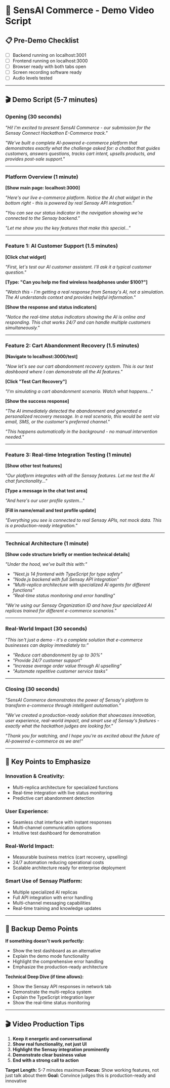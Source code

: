 # 🎥 SensAI Commerce - Demo Video Script

## 📋 Pre-Demo Checklist
- [ ] Backend running on localhost:3001
- [ ] Frontend running on localhost:3000  
- [ ] Browser ready with both tabs open
- [ ] Screen recording software ready
- [ ] Audio levels tested

---

## 🎬 Demo Script (5-7 minutes)

### **Opening (30 seconds)**

*"Hi! I'm excited to present SensAI Commerce - our submission for the Sensay Connect Hackathon E-Commerce track."*

*"We've built a complete AI-powered e-commerce platform that demonstrates exactly what the challenge asked for: a chatbot that guides customers, answers questions, tracks cart intent, upsells products, and provides post-sale support."*

---

### **Platform Overview (1 minute)**

**[Show main page: localhost:3000]**

*"Here's our live e-commerce platform. Notice the AI chat widget in the bottom right - this is powered by real Sensay API integration."*

*"You can see our status indicator in the navigation showing we're connected to the Sensay backend."*

*"Let me show you the key features that make this special..."*

---

### **Feature 1: AI Customer Support (1.5 minutes)**

**[Click chat widget]**

*"First, let's test our AI customer assistant. I'll ask it a typical customer question."*

**[Type: "Can you help me find wireless headphones under $100?"]**

*"Watch this - I'm getting a real response from Sensay's AI, not a simulation. The AI understands context and provides helpful information."*

**[Show the response and status indicators]**

*"Notice the real-time status indicators showing the AI is online and responding. This chat works 24/7 and can handle multiple customers simultaneously."*

---

### **Feature 2: Cart Abandonment Recovery (1.5 minutes)**

**[Navigate to localhost:3000/test]**

*"Now let's see our cart abandonment recovery system. This is our test dashboard where I can demonstrate all the AI features."*

**[Click "Test Cart Recovery"]**

*"I'm simulating a cart abandonment scenario. Watch what happens..."*

**[Show the success response]**

*"The AI immediately detected the abandonment and generated a personalized recovery message. In a real scenario, this would be sent via email, SMS, or the customer's preferred channel."*

*"This happens automatically in the background - no manual intervention needed."*

---

### **Feature 3: Real-time Integration Testing (1 minute)**

**[Show other test features]**

*"Our platform integrates with all the Sensay features. Let me test the AI chat functionality..."*

**[Type a message in the chat test area]**

*"And here's our user profile system..."*

**[Fill in name/email and test profile update]**

*"Everything you see is connected to real Sensay APIs, not mock data. This is a production-ready integration."*

---

### **Technical Architecture (1 minute)**

**[Show code structure briefly or mention technical details]**

*"Under the hood, we've built this with:"*
- *"Next.js 14 frontend with TypeScript for type safety"*
- *"Node.js backend with full Sensay API integration"*
- *"Multi-replica architecture with specialized AI agents for different functions"*
- *"Real-time status monitoring and error handling"*

*"We're using our Sensay Organization ID and have four specialized AI replicas trained for different e-commerce scenarios."*

---

### **Real-World Impact (30 seconds)**

*"This isn't just a demo - it's a complete solution that e-commerce businesses can deploy immediately to:"*
- *"Reduce cart abandonment by up to 30%"*
- *"Provide 24/7 customer support"*
- *"Increase average order value through AI upselling"*
- *"Automate repetitive customer service tasks"*

---

### **Closing (30 seconds)**

*"SensAI Commerce demonstrates the power of Sensay's platform to transform e-commerce through intelligent automation."*

*"We've created a production-ready solution that showcases innovation, user experience, real-world impact, and smart use of Sensay's features - exactly what the hackathon judges are looking for."*

*"Thank you for watching, and I hope you're as excited about the future of AI-powered e-commerce as we are!"*

---

## 🎯 Key Points to Emphasize

### **Innovation & Creativity:**
- Multi-replica architecture for specialized functions
- Real-time integration with live status monitoring
- Predictive cart abandonment detection

### **User Experience:**
- Seamless chat interface with instant responses
- Multi-channel communication options
- Intuitive test dashboard for demonstration

### **Real-World Impact:**
- Measurable business metrics (cart recovery, upselling)
- 24/7 automation reducing operational costs
- Scalable architecture ready for enterprise deployment

### **Smart Use of Sensay Platform:**
- Multiple specialized AI replicas
- Full API integration with error handling
- Multi-channel messaging capabilities
- Real-time training and knowledge updates

---

## 📱 Backup Demo Points

**If something doesn't work perfectly:**
- Show the test dashboard as an alternative
- Explain the demo mode functionality
- Highlight the comprehensive error handling
- Emphasize the production-ready architecture

**Technical Deep Dive (if time allows):**
- Show the Sensay API responses in network tab
- Demonstrate the multi-replica system
- Explain the TypeScript integration layer
- Show the real-time status monitoring

---

## 🎬 Video Production Tips

1. **Keep it energetic and conversational**
2. **Show real functionality, not just UI**
3. **Highlight the Sensay integration prominently**
4. **Demonstrate clear business value**
5. **End with a strong call to action**

**Target Length:** 5-7 minutes maximum
**Focus:** Show working features, not just talk about them
**Goal:** Convince judges this is production-ready and innovative

